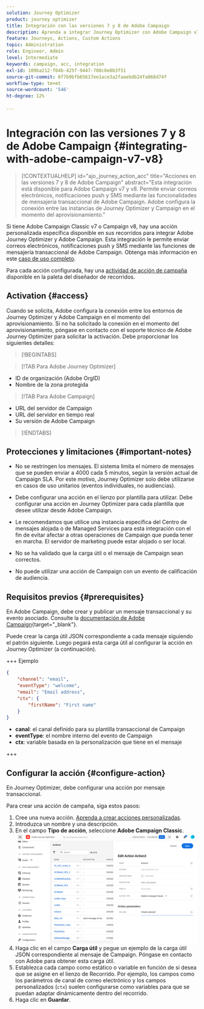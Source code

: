 ```yaml
---
solution: Journey Optimizer
product: journey optimizer
title: Integración con las versiones 7 y 8 de Adobe Campaign
description: Aprenda a integrar Journey Optimizer con Adobe Campaign v7/v8
feature: Journeys, Actions, Custom Actions
topic: Administration
role: Engineer, Admin
level: Intermediate
keywords: campaign, acc, integration
exl-id: 109ba212-f04b-425f-9447-708c8e0b3f51
source-git-commit: 6f7b9bfb65617ee1ace3a2faaebdb24fa068d74f
workflow-type: tm+mt
source-wordcount: '546'
ht-degree: 12%

---
```


# Integración con las versiones 7 y 8 de Adobe Campaign {#integrating-with-adobe-campaign-v7-v8}

>[!CONTEXTUALHELP]
>id="ajo_journey_action_acc"
>title="Acciones en las versiones 7 y 8 de Adobe Campaign"
>abstract="Esta integración está disponible para Adobe Campaign v7 y v8. Permite enviar correos electrónicos, notificaciones push y SMS mediante las funcionalidades de mensajería transaccional de Adobe Campaign. Adobe configura la conexión entre las instancias de Journey Optimizer y Campaign en el momento del aprovisionamiento."

Si tiene Adobe Campaign Classic v7 o Campaign v8, hay una acción personalizada específica disponible en sus recorridos para integrar Adobe Journey Optimizer y Adobe Campaign. Esta integración le permite enviar correos electrónicos, notificaciones push y SMS mediante las funciones de mensajería transaccional de Adobe Campaign. Obtenga más información en este [caso de uso completo](../building-journeys/ajo-ac.md).

Para cada acción configurada, hay una [actividad de acción de campaña](../building-journeys/using-adobe-campaign-v7-v8.md) disponible en la paleta del diseñador de recorridos.

## Activation {#access}

Cuando se solicita, Adobe configura la conexión entre los entornos de Journey Optimizer y Adobe Campaign en el momento del aprovisionamiento. Si no ha solicitado la conexión en el momento del aprovisionamiento, póngase en contacto con el soporte técnico de Adobe Journey Optimizer para solicitar la activación. Debe proporcionar los siguientes detalles:

>[!BEGINTABS]

>[!TAB Para Adobe Journey Optimizer]

* ID de organización (Adobe OrgID)
* Nombre de la zona protegida

>[!TAB Para Adobe Campaign]

* URL del servidor de Campaign
* URL del servidor en tiempo real
* Su versión de Adobe Campaign

>[!ENDTABS]


## Protecciones y limitaciones {#important-notes}

* No se restringen los mensajes. El sistema limita el número de mensajes que se pueden enviar a 4000 cada 5 minutos, según la versión actual de Campaign SLA. Por este motivo, Journey Optimizer solo debe utilizarse en casos de uso unitarios (eventos individuales, no audiencias).

* Debe configurar una acción en el lienzo por plantilla para utilizar. Debe configurar una acción en Journey Optimizer para cada plantilla que desee utilizar desde Adobe Campaign.

* Le recomendamos que utilice una instancia específica del Centro de mensajes alojada o de Managed Services para esta integración con el fin de evitar afectar a otras operaciones de Campaign que pueda tener en marcha. El servidor de marketing puede estar alojado o ser local.<!--The build required is 21.1 Release Candidate or greater. -->

* No se ha validado que la carga útil o el mensaje de Campaign sean correctos.

* No puede utilizar una acción de Campaign con un evento de calificación de audiencia.

## Requisitos previos {#prerequisites}

En Adobe Campaign, debe crear y publicar un mensaje transaccional y su evento asociado. Consulte la [documentación de Adobe Campaign](https://experienceleague.adobe.com/es/docs/campaign/campaign-v8/send/real-time/transactional){target="_blank"}.

Puede crear la carga útil JSON correspondiente a cada mensaje siguiendo el patrón siguiente. Luego pegará esta carga útil al configurar la acción en Journey Optimizer (a continuación).

+++ Ejemplo

```json
{
    "channel": "email",
    "eventType": "welcome",
    "email": "Email address",
    "ctx": {
        "firstName": "First name"
    }
}
```

* **canal**: el canal definido para su plantilla transaccional de Campaign
* **eventType**: el nombre interno del evento de Campaign
* **ctx**: variable basada en la personalización que tiene en el mensaje

+++

## Configurar la acción {#configure-action}

En Journey Optimizer, debe configurar una acción por mensaje transaccional.

Para crear una acción de campaña, siga estos pasos:

1. Cree una nueva acción. [Aprenda a crear acciones personalizadas](../action/action.md).
1. Introduzca un nombre y una descripción.
1. En el campo **Tipo de acción**, seleccione **Adobe Campaign Classic**.
   ![](assets/accintegration1.png)
1. Haga clic en el campo **Carga útil** y pegue un ejemplo de la carga útil JSON correspondiente al mensaje de Campaign. Póngase en contacto con Adobe para obtener esta carga útil.
1. Establezca cada campo como estático o variable en función de si desea que se asigne en el lienzo de Recorrido. Por ejemplo, los campos como los parámetros de canal de correo electrónico y los campos personalizados (`ctx`) suelen configurarse como variables para que se puedan adaptar dinámicamente dentro del recorrido.
1. Haga clic en **Guardar**.

